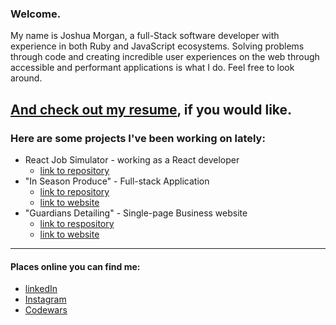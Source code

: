 ### Welcome.

<!--
**JoshuaCMorgan/JoshuaCMorgan** is a ✨ _special_ ✨ repository because its `README.md` (this file) appears on your GitHub profile.

Here are some ideas to get you started:

- 🔭 I’m currently working on ...
- 🌱 I’m currently learning ...
- 👯 I’m looking to collaborate on ...
- 🤔 I’m looking for help with ...
- 💬 Ask me about ...
- 📫 How to reach me: ...
- 😄 Pronouns: ...
- ⚡ Fun fact: ...
-->
My name is Joshua Morgan, a full-Stack software developer with experience in both Ruby and JavaScript ecosystems. Solving problems through code and creating incredible user experiences on the web through accessible and performant applications is what I do. 
Feel free to look around. 

[And check out my resume](https://github.com/JoshuaCMorgan/resume/blob/main/morgan-resume-2023.pdf), if you would like. 
 ------
### Here are some projects I've been working on lately:
- React Job Simulator - working as a React developer
  - [link to repository](https://github.com/profydev/prolog-app-JoshuaCMorgan)
- "In Season Produce" - Full-stack Application
  -  [link to repository](https://github.com/JoshuaCMorgan/in-season)
  - [link to website](https://in-season-produce.onrender.com)
- "Guardians Detailing" - Single-page Business website
  - [link to respository](https://github.com/JoshuaCMorgan/business_homepage)
  - [link to website](https://guardians-detailing.onrender.com)

-------------

#### Places online you can find me:
- [linkedIn](https://www.linkedin.com/in/joshuacmorgan/)
- [Instagram](https://www.instagram.com/joshua.c.morgan/)
- [Codewars](https://www.codewars.com/users/JoshuaCMorgan)
